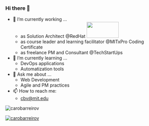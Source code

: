### Hi there 👋

- 🔭 I’m currently working ...
  - as Solution Architect @RedHat <img src="https://www.google.com/url?sa=i&url=https%3A%2F%2Fwww.apnavacancy.com%2Fred-hat-jobs-software-engineer-jobs-india%2F&psig=AOvVaw03vM-PisRDwAHn5zoSSOQi&ust=1634760892039000&source=images&cd=vfe&ved=0CAsQjRxqFwoTCNDwuISl1_MCFQAAAAAdAAAAABAJ" style="height: 50px; width:100px;"/>
  - as course leader and learning facilitator @MITxPro Coding Certificate
  - as freelance PM and Consultant @TechStartUps
- 🌱 I’m currently learning ...
  - DevOps applications
  - Automatization tools
- 💬 Ask me about ...
  - Web Development
  - Agile and PM practices
- 📫 How to reach me: 
  - cbv@mit.edu



<p><img align="center" src="https://github-readme-stats.vercel.app/api/top-langs?username=carobarreirov&show_icons=true&locale=en&layout=compact" alt="carobarreirov" /></p>
<p align="left"> <a href="https://twitter.com/carobarreirov" target="blank"><img src="https://img.shields.io/twitter/follow/carobarreirov?logo=twitter&style=for-the-badge" alt="carobarreirov" /></a> </p>

